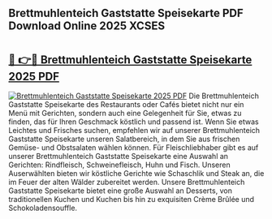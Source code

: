 ## Brettmuhlenteich Gaststatte Speisekarte PDF Download Online 2025 XCSES

# <h2><a href="http://gca5u7.nevu.top/?p=Brettmuhlenteich+Gaststatte+Speisekarte">🔗 👉🔴 Brettmuhlenteich Gaststatte Speisekarte 2025 PDF</a></h2>

[![Brettmuhlenteich Gaststatte Speisekarte 2025 PDF](https://i.imgur.com/dBaPXMq.png)](http://gca5u7.nevu.top/?p=Brettmuhlenteich+Gaststatte+Speisekarte)
Die Brettmuhlenteich Gaststatte Speisekarte des Restaurants oder Cafés bietet nicht nur ein Menü mit Gerichten, sondern auch eine Gelegenheit für Sie, etwas zu finden, das für Ihren Geschmack köstlich und passend ist. Wenn Sie etwas Leichtes und Frisches suchen, empfehlen wir auf unserer Brettmuhlenteich Gaststatte Speisekarte unseren Salatbereich, in dem Sie aus frischen Gemüse- und Obstsalaten wählen können. Für Fleischliebhaber gibt es auf unserer Brettmuhlenteich Gaststatte Speisekarte eine Auswahl an Gerichten: Rindfleisch, Schweinefleisch, Huhn und Fisch. Unseren Auserwählten bieten wir köstliche Gerichte wie Schaschlik und Steak an, die im Feuer der alten Wälder zubereitet werden. Unsere Brettmuhlenteich Gaststatte Speisekarte bietet eine große Auswahl an Desserts, von traditionellen Kuchen und Kuchen bis hin zu exquisiten Crème Brûlée und Schokoladensouffle.
